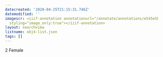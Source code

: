 ```yaml
---
datecreated: '2020-04-25T21:15:31.746Z'
datemodified: ''
imagescr: <iiif-annotation annotationurl="/annotate/annotations/e545e5ba-8739-11ea-8a99-5254008afee6.json"
  styling="image_only:true"></iiif-annotation>
layout: searchview
listname: obj4-list.json
tags: []
---
```

2 Female